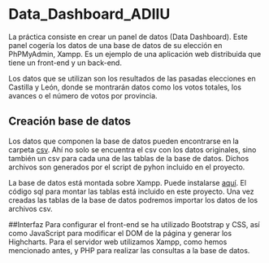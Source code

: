 # Data_Dashboard_ADIIU
La práctica consiste en crear un panel de datos (Data Dashboard). Este panel cogería los datos de una base de datos de su elección en PhPMyAdmin, Xampp. Es un ejemplo de una aplicación web distribuida que tiene un front-end y un back-end.

Los datos que se utilizan son los resultados de las pasadas elecciones en Castilla y León, donde se montrarán datos como los votos totales, los avances o el número de votos por provincia.

## Creación base de datos
Los datos que componen la base de datos pueden encontrarse en la carpeta [csv](https://github.com/joanmarto/Data_Dashboard_ADIIU/tree/main/csv). Ahí no solo se encuentra el csv con los datos originales, sino también un csv para cada una de las tablas de la base de datos. Dichos archivos son generados por el script de pyhon incluido en el proyecto.

La base de datos está montada sobre Xampp. Puede instalarse [aquí](https://www.apachefriends.org/es/index.html). El código sql para montar las tablas está incluido en este proyecto. Una vez creadas las tablas de la base de datos podremos importar los datos de los archivos csv.

##Interfaz
Para configurar el front-end se ha utilizado Bootstrap y CSS, así como JavaScript para modificar el DOM de la página y generar los Highcharts. Para el servidor web utilizamos Xampp, como hemos mencionado antes, y PHP para realizar las consultas a la base de datos.
